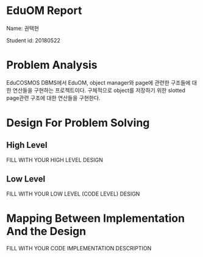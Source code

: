 # EduOM Report

Name: 권택현

Student id: 20180522

# Problem Analysis

EduCOSMOS DBMS에서 EduOM, object manager와 page에 관련한 구조들에 대한 연산들을 구현하는 프로젝트이다.
구체적으로 object를 저장하기 위한 slotted page관련 구조에 대한 연산들을 구현한다.

# Design For Problem Solving

## High Level

FILL WITH YOUR HIGH LEVEL DESIGN

## Low Level

FILL WITH YOUR LOW LEVEL (CODE LEVEL) DESIGN

# Mapping Between Implementation And the Design

FILL WITH YOUR CODE IMPLEMENTATION DESCRIPTION